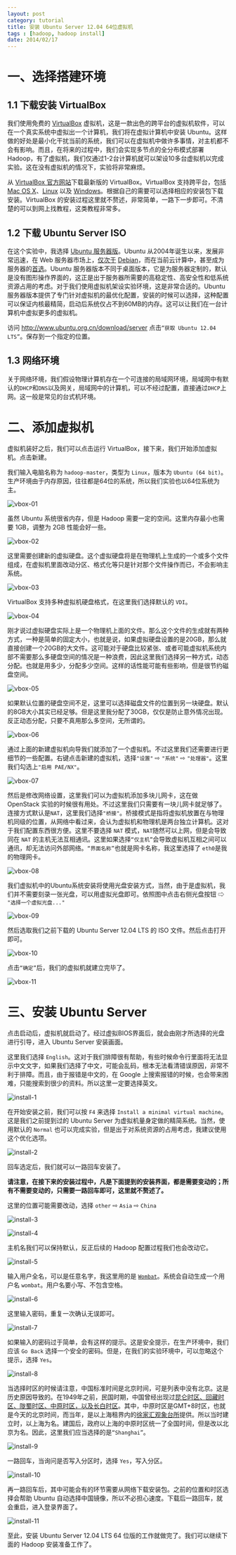 ```yaml
---
layout: post
category: tutorial
title: 安装 Ubuntu Server 12.04 64位虚拟机
tags : [hadoop, hadoop install]
date: 2014/02/17
---
```


一、选择搭建环境
==============


1.1 下载安装 VirtualBox
-----------------------

我们使用免费的 [VirtualBox](https://www.virtualbox.org/) 虚拟机，这是一款出色的跨平台的虚拟机软件，可以在一个真实系统中虚拟出一个计算机，我们将在虚拟计算机中安装 Ubuntu。这样做的好处是最小化干扰当前的系统，我们可以在虚拟机中做许多事情，对主机都不会有影响。而且，在将来的过程中，我们会实现多节点的全分布模式部署 Hadoop，有了虚拟机，我们仅通过1-2台计算机就可以架设10多台虚拟机以完成实验。这在没有虚拟机的情况下，实验将非常麻烦。

从 [VirtualBox 官方网站](https://www.virtualbox.org/wiki/Downloads)下载最新版的 VirtualBox。VirtualBox 支持跨平台，包括 [Mac OS X](http://download.virtualbox.org/virtualbox/4.3.8/VirtualBox-4.3.8-92456-OSX.dmg)、[Linux](https://www.virtualbox.org/wiki/Linux_Downloads) 以及 [Windows](http://download.virtualbox.org/virtualbox/4.3.8/VirtualBox-4.3.8-92456-Win.exe)。根据自己的需要可以选择相应的安装包下载安装。VirtualBox 的安装过程这里就不赘述，非常简单，一路下一步即可。不清楚的可以到网上找教程，这类教程非常多。


1.2 下载 Ubuntu Server ISO
---------------------------


在这个实验中，我选择 [Ubuntu 服务器版](http://www.ubuntu.com/server/)。Ubuntu 从2004年诞生以来，发展非常迅速，在 Web 服务器市场上，[仅次于](http://w3techs.com/technologies/history_details/os-linux/all/y) [Debian](https://www.debian.org/)，而在当前云计算中，甚至成为服务器的[首选](http://thecloudmarket.com/stats#/by_platform_definition)。Ubuntu 服务器版本不同于桌面版本，它是为服务器定制的，默认是没有图形操作界面的，这正是出于服务器所需要的高稳定性、高安全性和低系统资源占用的考虑。对于我们使用虚拟机架设实验环境，这是非常合适的。Ubuntu 服务器版本提供了专门针对虚拟机的最优化配置，安装的时候可以选择，这种配置可以保证内核最精简，启动后系统仅占不到60MB的内存。这可以让我们在一台计算机中虚拟更多的虚拟机。

访问 http://www.ubuntu.org.cn/download/server 点击`“获取 Ubuntu 12.04 LTS”`。保存到一个指定的位置。

1.3 网络环境
-------------


关于网络环境，我们假设物理计算机存在一个可连接的局域网环境，局域网中有默认的`DHCP`和`DNS`以及网关，局域网中的计算机，可以不经过配置，直接通过`DHCP`上网。这一般是常见的台式机环境。


二、添加虚拟机
=============


虚拟机装好之后，我们可以点击运行 VirtualBox，接下来，我们开始添加虚拟机。点击新建。

我们输入电脑名称为 `hadoop-master`，类型为 `Linux`，版本为 `Ubuntu (64 bit)`。生产环境由于内存原因，往往都是64位的系统，所以我们实验也以64位系统为主。

![vbox-01](/pic/vbox/vbox-01.png)

虽然 Ubuntu 系统很省内存，但是 Hadoop 需要一定的空间。这里内存最小也需要 1GB，调整为 2GB 性能会好一些。

![vbox-02](/pic/vbox/vbox-02.png)

这里需要创建新的虚拟硬盘。这个虚拟硬盘将是在物理机上生成的一个或多个文件组成，在虚拟机里面改动分区、格式化等只是针对那个文件操作而已，不会影响主系统。

![vbox-03](/pic/vbox/vbox-03.png)

VirtualBox 支持多种虚拟机硬盘格式，在这里我们选择默认的 `VDI`。

![vbox-04](/pic/vbox/vbox-04.png)

刚才说过虚拟硬盘实际上是一个物理机上面的文件。那么这个文件的生成就有两种方式，一种是简单的固定大小，也就是说，如果虚拟硬盘设置的是20GB，那么就直接创建一个20GB的大文件。这可能对于硬盘比较紧张、或者可能虚拟机系统内部不需要那么多硬盘空间的情况是一种浪费，因此这里我们选择另一种方式，动态分配。也就是用多少，分配多少空间。这样的话性能可能有些影响，但是很节约磁盘空间。

![vbox-05](/pic/vbox/vbox-05.png)

如果默认位置的硬盘空间不足，这里可以选择磁盘文件的位置到另一块硬盘。默认的8GB大小其实已经足够。但是这里我分配了30GB，仅仅是防止意外情况出现。反正动态分配，只要不真用那么多空间，无所谓的。

![vbox-06](/pic/vbox/vbox-06.png)

通过上面的新建虚拟机向导我们就添加了一个虚拟机。不过这里我们还需要进行更细节的一些配置。右键点击新建的虚拟机，选择`"设置"` ⇨ `"系统"` ⇨ `"处理器"`。这里我们勾选上`"启用 PAE/NX"`。

![vbox-07](/pic/vbox/vbox-07.png)

然后是修改网络设置，这里我们可以为虚拟机添加多块儿网卡，这在做 OpenStack 实验的时候很有用处。不过这里我们只需要有一块儿网卡就足够了。连接方式默认是`NAT`，这里我们选择`"桥接"`。桥接模式是指将虚拟机放置在与物理机同级的位置，从网络中看过来，会认为虚拟机和物理机是两台独立计算机。这对于我们配置东西很方便。这里不要选择 `NAT` 模式，`NAT`随然可以上网，但是会导致同在 `NAT` 的主机无法互相通讯。这里如果选择`“仅主机”`会导致虚拟机互相之间可以通讯，却无法访问外部网络。`“界面名称”`也就是网卡名称，我这里选择了 `eth0`是我的物理网卡。

![vbox-08](/pic/vbox/vbox-08.png)

我们虚拟机中的Ubuntu系统安装将使用光盘安装方式，当然，由于是虚拟机，我们并不需要刻录一张光盘，可以用虚拟光盘即可。依照图中点击右侧光盘按钮 ⇨ `"选择一个虚拟光盘..."`

![vbox-09](/pic/vbox/vbox-09.png)

然后选取我们之前下载的 Ubuntu Server 12.04 LTS 的 ISO 文件。然后点击打开即可。

![vbox-10](/pic/vbox/vbox-10.png)

点击`“确定”`后，我们的虚拟机就建立完毕了。

![vbox-11](/pic/vbox/vbox-11.png)


三、安装 Ubuntu Server
======================



点击启动后，虚拟机就启动了。经过虚拟BIOS界面后，就会由刚才所选择的光盘进行引导，进入 Ubuntu Server 安装画面。

这里我们选择 `English`。这对于我们排障很有帮助，有些时候命令行里面将无法显示中文文字，如果我们选择了中文，可能会乱码，根本无法看清错误原因，非常不利于排障。而且，由于报错是中文的，在 Google 上搜索报错的时候，也会带来困难，只能搜索到很少的资料。所以这里一定要选择英文。

![install-1](/pic/vbox/install-1.png)

在开始安装之前，我们可以按 `F4` 来选择 `Install a minimal virtual machine`。这是我们之前提到过的 Ubuntu Server 为虚拟机量身定做的精简系统。当然，使用默认的 `Normal` 也可以完成实验，但是出于对系统资源的占用考虑，我建议使用这个优化选项。

![install-2](/pic/vbox/install-2.png)

回车选定后，我们就可以一路回车安装了。

**请注意，在接下来的安装过程中，凡是下面提到的安装界面，都是需要变动的；所有不需要变动的，只需要一路回车即可，这里就不赘述了。**

这里的位置可能需要改动，选择 `other` ⇨ `Asia` ⇨ `China`

![install-3](/pic/vbox/install-3.png)

![install-4](/pic/vbox/install-4.png)

主机名我们可以保持默认，反正后续的 Hadoop 配置过程我们也会改动它。

![install-5](/pic/vbox/install-5.png)

输入用户全名，可以是任意名字，我这里用的是 [`Wombat`](http://www.australiazoo.com.au/our-animals/animal-encounters/wombat-encounter.html)。系统会自动生成一个用户名 `wombat`。用户名要小写、不包含空格。

![install-6](/pic/vbox/install-6.png)

这里输入密码，重复一次确认无误即可。

![install-7](/pic/vbox/install-7.png)

如果输入的密码过于简单，会有这样的提示。这是安全提示，在生产环境中，我们应该 `Go Back` 选择一个安全的密码。但是，在我们的实验环境中，可以忽略这个提示，选择 `Yes`。

![install-8](/pic/vbox/install-8.png)

当选择时区的时候请注意，中国标准时间是北京时间，可是列表中没有北京。这是历史原因导致的。在1949年之前，民国时期，中国曾经出现过[昆仑时区、回藏时区、陇蜀时区、中原时区，以及长白时区](http://zh.wikipedia.org/wiki/%E4%B8%AD%E5%9C%8B%E6%99%82%E5%8D%80)。其中，中原时区是GMT+8时区，也就是今天的北京时间，而当年，是以上海租界内的[徐家汇观象台所](http://baike.baidu.com/view/1949604.htm)提供。所以当时建立时，以上海为名。建国后，政府以上海的中原时区统一了全国时间，但是改以北京为名。因此，这里我们应当选择的是`“Shanghai”`。

![install-9](/pic/vbox/install-9.png)

一路回车，当询问是否写入分区时，选择 `Yes`，写入分区。

![install-10](/pic/vbox/install-10.png)

再一路回车后，其中可能会有的环节需要从网络下载安装包。之前的位置和时区选择会帮助 Ubuntu 自动选择中国镜像，所以不必担心速度。下载后一路回车，就会重启，进入登录界面了。

![install-11](/pic/vbox/install-11.png)


至此，安装 Ubuntu Server 12.04 LTS 64 位版的工作就做完了。我们可以继续下面的 Hadoop 安装准备工作了。
